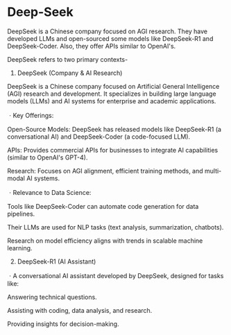 # Deep-Seek

DeepSeek is a Chinese company focused on AGI research. They have developed LLMs and open-sourced some models like DeepSeek-R1 and DeepSeek-Coder. Also, they offer APIs similar to OpenAI's.

DeepSeek refers to two primary contexts-

1. DeepSeek (Company & AI Research)
   
DeepSeek is a Chinese company focused on Artificial General Intelligence (AGI) research and development. It specializes in building large language models (LLMs) and AI systems for enterprise and academic applications.

ㆍKey Offerings:

   Open-Source Models: DeepSeek has released models like DeepSeek-R1 (a conversational AI) and DeepSeek-Coder (a code-focused LLM).

   APIs: Provides commercial APIs for businesses to integrate AI capabilities (similar to OpenAI's GPT-4).

   Research: Focuses on AGI alignment, efficient training methods, and multi-modal AI systems.

ㆍRelevance to Data Science:

  Tools like DeepSeek-Coder can automate code generation for data pipelines.

  Their LLMs are used for NLP tasks (text analysis, summarization, chatbots).

  Research on model efficiency aligns with trends in scalable machine learning.
  
2. DeepSeek-R1 (AI Assistant)
   
ㆍA conversational AI assistant developed by DeepSeek, designed for tasks like:

   Answering technical questions.

   Assisting with coding, data analysis, and research.

   Providing insights for decision-making.
